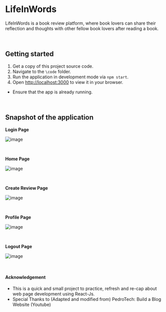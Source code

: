 # LifeInWords

LifeInWords is a book review platform, where book lovers can share their reflection and thoughts with other fellow book lovers after reading a book. 

<br>

## Getting started
1. Get a copy of this project source code. 
2. Navigate to the `\code` folder. 
3. Run the application in development mode via `npm start`.
4. Open [http://localhost:3000](http://localhost:3000) to view it in your browser.
  * Ensure that the app is already running.

<br>

## Snapshot of the application
**Login Page**

![image](https://github.com/Py0000/LifeInWords/tree/main/docs/login.JPG)

<br>

**Home Page**

![image](https://github.com/Py0000/LifeInWords/tree/main/docs/home.JPG)

<br>

**Create Review Page**

![image](https://github.com/Py0000/LifeInWords/tree/main/docs/add.JPG)

<br>

**Profile Page**

![image](https://github.com/Py0000/LifeInWords/tree/main/docs/profile.JPG)

<br>

**Logout Page**

![image](https://github.com/Py0000/LifeInWords/tree/main/docs/logout.JPG)

<br>

#### Acknowledgement
* This is a quick and small project to practice, refresh and re-cap about web page development using React-Js. 
* Special Thanks to (Adapted and modified from) PedroTech: Build a Blog Website (Youtube)